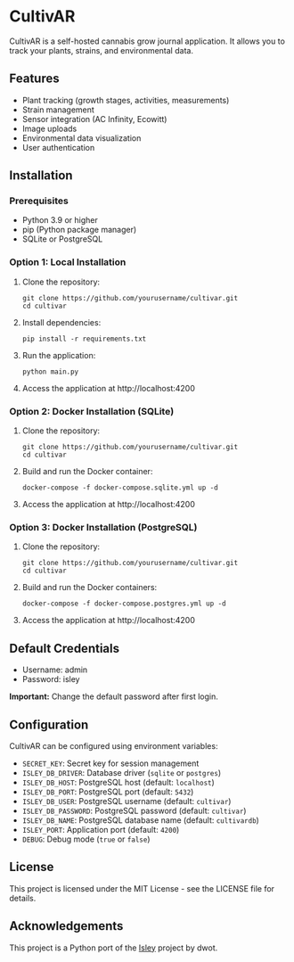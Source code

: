 # CultivAR

CultivAR is a self-hosted cannabis grow journal application. It allows you to track your plants, strains, and environmental data.

## Features

- Plant tracking (growth stages, activities, measurements)
- Strain management
- Sensor integration (AC Infinity, Ecowitt)
- Image uploads
- Environmental data visualization
- User authentication

## Installation

### Prerequisites

- Python 3.9 or higher
- pip (Python package manager)
- SQLite or PostgreSQL

### Option 1: Local Installation

1. Clone the repository:
   ```
   git clone https://github.com/yourusername/cultivar.git
   cd cultivar
   ```

2. Install dependencies:
   ```
   pip install -r requirements.txt
   ```

3. Run the application:
   ```
   python main.py
   ```

4. Access the application at http://localhost:4200

### Option 2: Docker Installation (SQLite)

1. Clone the repository:
   ```
   git clone https://github.com/yourusername/cultivar.git
   cd cultivar
   ```

2. Build and run the Docker container:
   ```
   docker-compose -f docker-compose.sqlite.yml up -d
   ```

3. Access the application at http://localhost:4200

### Option 3: Docker Installation (PostgreSQL)

1. Clone the repository:
   ```
   git clone https://github.com/yourusername/cultivar.git
   cd cultivar
   ```

2. Build and run the Docker containers:
   ```
   docker-compose -f docker-compose.postgres.yml up -d
   ```

3. Access the application at http://localhost:4200

## Default Credentials

- Username: admin
- Password: isley

**Important:** Change the default password after first login.

## Configuration

CultivAR can be configured using environment variables:

- `SECRET_KEY`: Secret key for session management
- `ISLEY_DB_DRIVER`: Database driver (`sqlite` or `postgres`)
- `ISLEY_DB_HOST`: PostgreSQL host (default: `localhost`)
- `ISLEY_DB_PORT`: PostgreSQL port (default: `5432`)
- `ISLEY_DB_USER`: PostgreSQL username (default: `cultivar`)
- `ISLEY_DB_PASSWORD`: PostgreSQL password (default: `cultivar`)
- `ISLEY_DB_NAME`: PostgreSQL database name (default: `cultivardb`)
- `ISLEY_PORT`: Application port (default: `4200`)
- `DEBUG`: Debug mode (`true` or `false`)

## License

This project is licensed under the MIT License - see the LICENSE file for details.

## Acknowledgements

This project is a Python port of the [Isley](https://github.com/dwot/isley) project by dwot.
